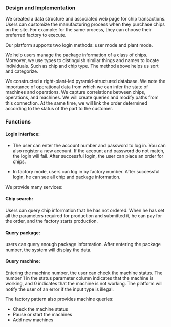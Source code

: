 ### Design and Implementation
We created a data structure and associated web page for chip transactions.
Users can customize the manufacturing process when they purchase chips on the site. For example: for the same process, they can choose their preferred factory to execute.

Our platform supports two login methods: user mode and plant mode.

We help users manage the package information of a class of chips. Moreover, we use types to distinguish similar things and names to locate individuals. Such as chip and chip type. The method above helps us sort and categorize.

We constructed a right-plant-led pyramid-structured database. We note the importance of operational data from which we can infer the state of machines and operations. We capture correlations between chips, operations, and machines. We will create queries and modify paths from this connection. At the same time, we will link the order determined according to the status of the part to the customer.

### Functions
#### Login interface:
- The user can enter the account number and password to log in. You can also register a new account. If the account and password do not match, the login will fail. After successful login, the user can place an order for chips.

- In factory mode, users can log in by factory number. After successful login, he can see all chip and package information.

We provide many services:

#### Chip search: 
Users can query chip information that he has not ordered. When he has set all the parameters required for production and submitted it, he can pay for the order, and the factory starts production.

#### Query package: 
users can query enough package information. After entering the package number, the system will display the data.

#### Query machine: 
Entering the machine number, the user can check the machine status. The number 1 in the status parameter column indicates that the machine is working, and 0 indicates that the machine is not working.
The platform will notify the user of an error if the input type is illegal.

The factory pattern also provides machine queries: 
- Check the machine status
- Pause or start the machines
- Add new machines
